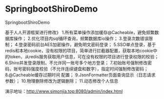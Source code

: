 # SpringbootShiroDemo
SpringbootShiroDemo

基于人人开源框架进行修改》
1.所有菜单操作添加缓存@Cacheable，避免频繁数据库操作；
2.优化项目内sql循环查询，频繁数据库io操作；
3.登录次数错误限制；
4.登录密码前台AES加密操作，避免明文密码登录；
5.SSO单点登录，基于redis和本地cookie，没有权限的项目，简单进行拦截器配置，获取本地cookie中的token，从redis服务获取用户信息，可在没有权限的项目进行登录权限的校验；
6.Shiro并发登录限制，不允许同一账号多个地方登录；
7.初始账号强制修改密码，账号密码强度校验（不允许连续键盘和数字），指定时间强制修改密码；
8.@Cacheable缓存过期时间 配置；
9.JsonFormatter页面查询显示（日志请求参数）；
10.物理删除修改为逻辑删除；
11.动态修改个人信息

演示地址：http://www.simonjia.top:8080/admin/index.html
